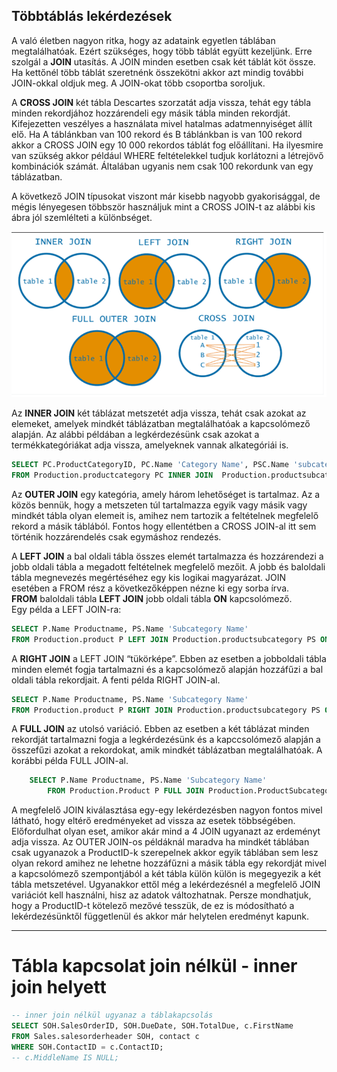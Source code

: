 ## Többtáblás lekérdezések

A való életben nagyon ritka, hogy az adataink egyetlen táblában megtalálhatóak. Ezért szükséges, hogy több táblát együtt kezeljünk. Erre szolgál a **JOIN** utasítás. A JOIN minden esetben csak két táblát köt össze. Ha kettőnél több táblát szeretnénk összekötni akkor azt mindig további JOIN-okkal oldjuk meg. A JOIN-okat több csoportba soroljuk.

A **CROSS JOIN** két tábla Descartes szorzatát adja vissza, tehát egy tábla minden rekordjához hozzárendeli egy másik tábla minden rekordját. Kifejezetten veszélyes a használata mivel hatalmas adatmennyiséget állít elő. Ha A táblánkban van 100 rekord és B táblánkban is van 100 rekord akkor a CROSS JOIN egy 10 000 rekordos táblát fog előállítani. Ha ilyesmire van szükség akkor például WHERE feltételekkel tudjuk korlátozni a létrejövő kombinációk számát. Általában ugyanis nem csak 100 rekordunk van egy táblázatban.

A következő JOIN típusokat viszont már kisebb nagyobb gyakorisággal, de mégis lényegesen többször használjuk mint a CROSS JOIN-t az alábbi kis ábra jól szemlélteti a különbséget.  

![image1](/.pics/sqljoin.png)  

Az **INNER JOIN** két táblázat metszetét adja vissza, tehát csak azokat az elemeket, amelyek mindkét táblázatban megtalálhatóak a kapcsolómező alapján. Az alábbi példában a legkérdezésünk csak azokat a termékkategóriákat adja vissza, amelyeknek vannak alkategóriái is.
```sql
SELECT PC.ProductCategoryID, PC.Name 'Category Name', PSC.Name 'subcategory name'
FROM Production.productcategory PC INNER JOIN  Production.productsubcategory PSC ON PC.ProductCategoryID=PSC.ProductCategoryID
```  
Az **OUTER JOIN** egy kategória, amely három lehetőséget is tartalmaz. Az a közös bennük, hogy a metszeten túl tartalmazza egyik vagy másik vagy mindkét tábla olyan elemeit is, amihez nem tartozik a feltételnek megfelelő rekord a másik táblából. Fontos hogy ellentétben a CROSS JOIN-al itt sem történik hozzárendelés csak egymáshoz rendezés.  

A **LEFT JOIN** a bal oldali tábla összes elemét tartalmazza és hozzárendezi a jobb oldali tábla a megadott feltételnek megfelelő mezőit. A jobb és baloldali tábla megnevezés megértéséhez egy kis logikai magyarázat. JOIN esetében a FROM rész a következőképpen nézne ki egy sorba írva.  
**FROM** baloldali tábla **LEFT JOIN** jobb oldali tábla **ON** kapcsolómező.  
Egy példa a LEFT JOIN-ra:  
```sql
SELECT P.Name Productname, PS.Name 'Subcategory Name'
FROM Production.product P LEFT JOIN Production.productsubcategory PS ON P.ProductSubcategoryID=PS.ProductSubcategoryID
```
A **RIGHT JOIN** a LEFT JOIN “tükörképe”. Ebben az esetben a jobboldali tábla minden elemét fogja tartalmazni és a kapcsolómező alapján hozzáfűzi a bal oldali tábla rekordjait.
A fenti példa RIGHT JOIN-al.
```sql
SELECT P.Name Productname, PS.Name 'Subcategory Name'
FROM Production.product P RIGHT JOIN Production.productsubcategory PS ON P.ProductSubcategoryID=PS.ProductSubcategoryID
```  

A **FULL JOIN** az utolsó variáció. Ebben az esetben a két táblázat minden rekordját tartalmazni fogja a legkérdezésünk és a kapccsolómező alapján a összefűzi azokat a rekordokat, amik mindkét táblázatban megtalálhatóak.
A korábbi példa FULL JOIN-al.
```sql
	SELECT P.Name Productname, PS.Name 'Subcategory Name'
		FROM Production.Product P FULL JOIN Production.ProductSubcategory PS ON P.ProductSubcategoryID=PS.ProductSubcategoryID
 ```
A megfelelő JOIN kiválasztása egy-egy lekérdezésben nagyon fontos mivel látható, hogy eltérő eredményeket ad vissza az esetek többségében. Előfordulhat olyan eset, amikor akár mind a 4 JOIN ugyanazt az erdeményt adja vissza. Az OUTER JOIN-os példáknál maradva ha mindkét táblában csak ugyanazok a ProductID-k szerepelnek akkor egyik táblában sem lesz olyan rekord amihez ne lehetne hozzáfűzni a másik tábla egy rekordját mivel a kapcsolómező szempontjából a két tábla külön külön is megegyezik a két tábla metszetével. Ugyanakkor ettől még a lekérdezésnél a megfelelő JOIN variációt kell használni, hisz az adatok változhatnak. Persze mondhatjuk, hogy a ProductID-t kötelező mezővé tesszük, de ez is módosítható a lekérdezésünktől függetlenül és akkor már helytelen eredményt kapunk. 

--- 
# Tábla kapcsolat join nélkül - inner join helyett  

```sql
-- inner join nélkül ugyanaz a táblakapcsolás
SELECT SOH.SalesOrderID, SOH.DueDate, SOH.TotalDue, c.FirstName
FROM Sales.salesorderheader SOH, contact c
WHERE SOH.ContactID = c.ContactID;
-- c.MiddleName IS NULL;
```
